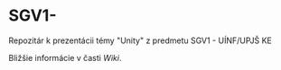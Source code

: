 # SGV1-
Repozitár k prezentácii témy "Unity" z predmetu SGV1 - UÍNF/UPJŠ KE

Bližšie informácie v časti *Wiki*.
